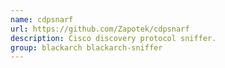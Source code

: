 ```yaml
---
name: cdpsnarf
url: https://github.com/Zapotek/cdpsnarf
description: Cisco discovery protocol sniffer.
group: blackarch blackarch-sniffer
---
```

